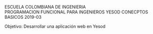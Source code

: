 ESCUELA COLOMBIANA DE INGENIERIA  
PROGRAMACION FUNCIONAL PARA INGENIEROS 
YESOD CONECPTOS BASICOS 
2019-03 

Objetivo: Desarrollar una aplicación web en Yesod  
